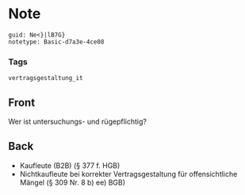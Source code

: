 # Note
```
guid: Ne<}|lB7G}
notetype: Basic-d7a3e-4ce08
```

### Tags
```
vertragsgestaltung_it
```

## Front
Wer ist untersuchungs- und rügepflichtig?

## Back
<ul>
  <li>Kaufleute (B2B) (§ 377 f. HGB)
  <li>Nichtkaufleute bei korrekter Vertragsgestaltung für
  offensichtliche Mängel (§ 309 Nr. 8 b) ee) BGB)
</ul>
